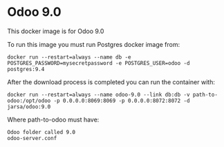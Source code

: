 Odoo 9.0
========

This docker image is for Odoo 9.0

To run this image you must run Postgres docker image from:

    docker run --restart=always --name db -e POSTGRES_PASSWORD=mysecretpassword -e POSTGRES_USER=odoo -d postgres:9.4

After the download process is completed you can run the container with:

    docker run --restart=always --name odoo-9.0 --link db:db -v path-to-odoo:/opt/odoo -p 0.0.0.0:8069:8069 -p 0.0.0.0:8072:8072 -d jarsa/odoo:9.0

Where path-to-odoo must have:
    
    Odoo folder called 9.0
    odoo-server.conf